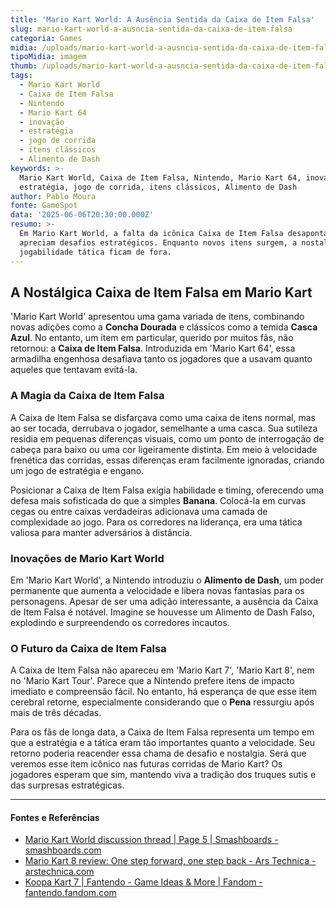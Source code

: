 ```yaml
---
title: 'Mario Kart World: A Ausência Sentida da Caixa de Item Falsa'
slug: mario-kart-world-a-ausncia-sentida-da-caixa-de-item-falsa
categoria: Games
midia: /uploads/mario-kart-world-a-ausncia-sentida-da-caixa-de-item-falsa-thumb.jpg
tipoMidia: imagem
thumb: /uploads/mario-kart-world-a-ausncia-sentida-da-caixa-de-item-falsa-thumb.jpg
tags:
  - Mario Kart World
  - Caixa de Item Falsa
  - Nintendo
  - Mario Kart 64
  - inovação
  - estratégia
  - jogo de corrida
  - itens clássicos
  - Alimento de Dash
keywords: >-
  Mario Kart World, Caixa de Item Falsa, Nintendo, Mario Kart 64, inovação,
  estratégia, jogo de corrida, itens clássicos, Alimento de Dash
author: Pablo Moura
fonte: GameSpot
data: '2025-06-06T20:30:00.000Z'
resumo: >-
  Em Mario Kart World, a falta da icônica Caixa de Item Falsa desaponta fãs que
  apreciam desafios estratégicos. Enquanto novos itens surgem, a nostalgia e a
  jogabilidade tática ficam de fora.
---
```


## A Nostálgica Caixa de Item Falsa em Mario Kart

'Mario Kart World' apresentou uma gama variada de itens, combinando novas adições como a **Concha Dourada** e clássicos como a temida **Casca Azul**. No entanto, um item em particular, querido por muitos fãs, não retornou: a **Caixa de Item Falsa**. Introduzida em 'Mario Kart 64', essa armadilha engenhosa desafiava tanto os jogadores que a usavam quanto aqueles que tentavam evitá-la.

### A Magia da Caixa de Item Falsa

A Caixa de Item Falsa se disfarçava como uma caixa de itens normal, mas ao ser tocada, derrubava o jogador, semelhante a uma casca. Sua sutileza residia em pequenas diferenças visuais, como um ponto de interrogação de cabeça para baixo ou uma cor ligeiramente distinta. Em meio à velocidade frenética das corridas, essas diferenças eram facilmente ignoradas, criando um jogo de estratégia e engano.

Posicionar a Caixa de Item Falsa exigia habilidade e timing, oferecendo uma defesa mais sofisticada do que a simples **Banana**. Colocá-la em curvas cegas ou entre caixas verdadeiras adicionava uma camada de complexidade ao jogo. Para os corredores na liderança, era uma tática valiosa para manter adversários à distância.

### Inovações de Mario Kart World

Em 'Mario Kart World', a Nintendo introduziu o **Alimento de Dash**, um poder permanente que aumenta a velocidade e libera novas fantasias para os personagens. Apesar de ser uma adição interessante, a ausência da Caixa de Item Falsa é notável. Imagine se houvesse um Alimento de Dash Falso, explodindo e surpreendendo os corredores incautos.

### O Futuro da Caixa de Item Falsa

A Caixa de Item Falsa não apareceu em 'Mario Kart 7', 'Mario Kart 8', nem no 'Mario Kart Tour'. Parece que a Nintendo prefere itens de impacto imediato e compreensão fácil. No entanto, há esperança de que esse item cerebral retorne, especialmente considerando que o **Pena** ressurgiu após mais de três décadas.

Para os fãs de longa data, a Caixa de Item Falsa representa um tempo em que a estratégia e a tática eram tão importantes quanto a velocidade. Seu retorno poderia reacender essa chama de desafio e nostalgia. Será que veremos esse item icônico nas futuras corridas de Mario Kart? Os jogadores esperam que sim, mantendo viva a tradição dos truques sutis e das surpresas estratégicas.

---

#### Fontes e Referências

- [Mario Kart World discussion thread | Page 5 | Smashboards - smashboards.com](https://smashboards.com/threads/mario-kart-world-discussion-thread.523153/page-5)
- [Mario Kart 8 review: One step forward, one step back - Ars Technica - arstechnica.com](https://arstechnica.com/gaming/2014/05/mario-kart-8-review-one-step-forward-one-step-back/)
- [Koopa Kart 7 | Fantendo - Game Ideas & More | Fandom - fantendo.fandom.com](https://fantendo.fandom.com/wiki/Koopa_Kart_7)
